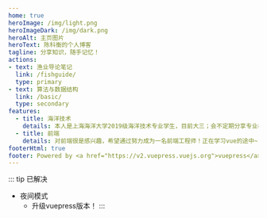```yaml
---
home: true
heroImage: /img/light.png
heroImageDark: /img/dark.png
heroAlt: 主页图片
heroText: 陈科衡的个人博客
tagline: 分享知识，随手记忆！
actions:
- text: 渔业导论笔记
  link: /fishguide/
  type: primary
- text: 算法与数据结构
  link: /basic/
  type: secondary
features:
  - title: 海洋技术
    details: 本人是上海海洋大学2019级海洋技术专业学生，目前大三；会不定期分享专业相关的文章。
  - title: 前端
    details: 对前端很是感兴趣，希望通过努力成为一名前端工程师！正在学习vue的途中~
footerHtml: true
footer: Powered by <a href="https://v2.vuepress.vuejs.org">vuepress</a> | Copyright © 2021 kart jim
---
```


::: tip 已解决
- 夜间模式
  - 升级vuepress版本！
:::
